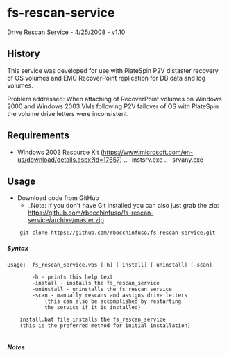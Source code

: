 # fs-rescan-service

Drive Rescan Service - 4/25/2008 - v1.10

## History
This service was developed for use with PlateSpin P2V distaster recovery of OS volumes and EMC RecoverPoint replication for DB data and log volumes.

Problem addressed:  When attaching of RecoverPoint volumes on Windows 2000 and Windows 2003 VMs following P2V failover of OS with PlateSpin the volume drive letters were inconsistent.


## Requirements
- Windows 2003 Resource Kit (https://www.microsoft.com/en-us/download/details.aspx?id=17657)
..- instsrv.exe
..- srvany.exe


## Usage
- Download code from GitHub
    - _Note:  If you don't have Git installed you can also just grab the zip:  https://github.com/rbocchinfuso/fs-rescan-service/archive/master.zip
```
    git clone https://github.com/rbocchinfuso/fs-rescan-service.git
```


##### Syntax
```
Usage:  fs_rescan_service.vbs [-h] [-install] [-uninstall] [-scan]

		-h - prints this help text
		-install - installs the fs_rescan_service
		-uninstall - uninstalls the fs_rescan_service
		-scan - manually rescans and assigns drive letters 
			(this can also be accomplished by restarting 
			the service if it is installed)

	install.bat file installs the fs_rescan_service
	(this is the preferred method for initial installation)
	
```

##### Notes
